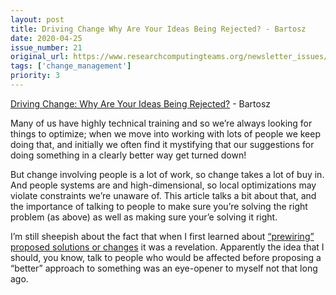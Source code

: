 ```yaml
---
layout: post
title: Driving Change Why Are Your Ideas Being Rejected? - Bartosz
date: 2020-04-25
issue_number: 21
original_url: https://www.researchcomputingteams.org/newsletter_issues/0021
tags: ['change_management']
priority: 3
---
```


<!-- markdownlint-disable MD033 -->
<!-- markdownlint-disable MD041 -->
<!-- markdownlint-disable MD049 -->

[Driving Change: Why Are Your Ideas Being Rejected?](https://medium.com/@bocytko/driving-change-why-are-your-ideas-being-rejected-e2ab96227e40) - Bartosz

Many of us have highly technical training and so we’re always looking for things to optimize; when we move into working with lots of people we keep doing that, and initially we often find it mystifying that our suggestions for doing something in a clearly better way get turned down!

But change involving people is a lot of work, so change takes a lot of buy in.  And people systems are and high-dimensional, so local optimizations may violate constraints we’re unaware of.  This article talks a bit about that, and the importance of talking to people to make sure you’re solving the right problem (as above) as well as making sure your’e solving it right.

I’m still sheepish about the fact that when I first learned about [“prewiring”](https://theeffectivestatistician.com/how-to-prewire-a-meeting/) [proposed solutions or changes](https://www.manager-tools.com/2015/07/how-prewire-meeting-hof-hall-fame-guidance) it was a revelation.  Apparently the idea that I should, you know, talk to people who would be affected before proposing a “better” approach to something was an eye-opener to myself not that long ago.

